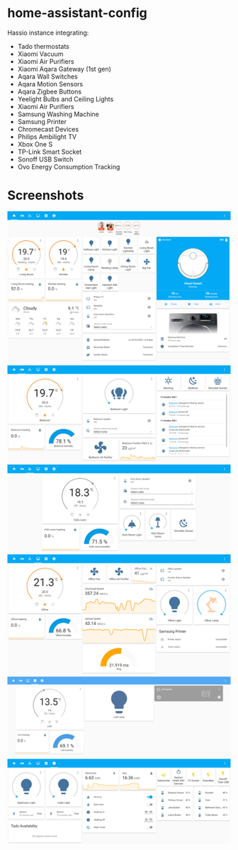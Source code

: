 # home-assistant-config
Hassio instance integrating:
* Tado thermostats
* Xiaomi Vacuum
* Xiaomi Air Purifiers
* Xiaomi Aqara Gateway (1st gen)
* Aqara Wall Switches
* Aqara Motion Sensors
* Aqara Zigbee Buttons
* Yeelight Bulbs and Ceiling Lights
* Xiaomi Air Purifiers
* Samsung Washing Machine
* Samsung Printer
* Chromecast Devices
* Philips Ambilight TV
* Xbox One S
* TP-Link Smart Socket
* Sonoff USB Switch
* Ovo Energy Consumption Tracking

# Screenshots
![Home](https://raw.githubusercontent.com/lubosjerabek/home-assistant-config/master/src/home.png)
![Bedroom](https://raw.githubusercontent.com/lubosjerabek/home-assistant-config/master/src/bedroom.png)
![Kid's room](https://raw.githubusercontent.com/lubosjerabek/home-assistant-config/master/src/kids-room.png)
![Office](https://raw.githubusercontent.com/lubosjerabek/home-assistant-config/master/src/office.png)
![Loft](https://raw.githubusercontent.com/lubosjerabek/home-assistant-config/master/src/loft.png)
![Info](https://raw.githubusercontent.com/lubosjerabek/home-assistant-config/master/src/info.png)
